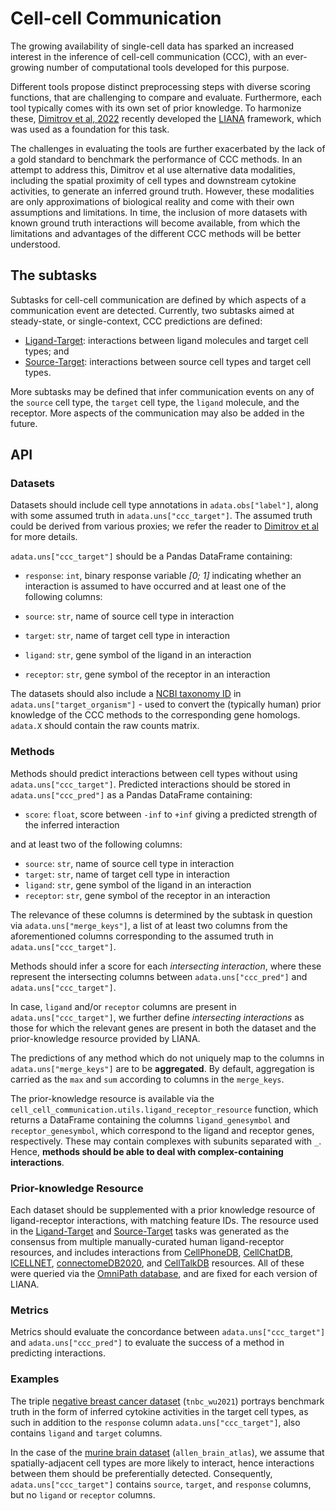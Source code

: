 # Cell-cell Communication

The growing availability of single-cell data has sparked an increased
interest in the inference of cell-cell communication (CCC),
with an ever-growing number of computational tools developed for this purpose.

Different tools propose distinct preprocessing steps with diverse
scoring functions, that are challenging to compare and evaluate.
Furthermore, each tool typically comes with its own set of prior knowledge.
To harmonize these, [Dimitrov et
al, 2022](https://openproblems.bio/bibliography#dimitrov2022comparison) recently
developed the [LIANA](https://github.com/saezlab/liana) framework, which was used
as a foundation for this task.

The challenges in evaluating the tools are further exacerbated by the
lack of a gold standard to benchmark the performance of CCC methods. In an
attempt to address this, Dimitrov et al use alternative data modalities, including
the spatial proximity of cell types and
downstream cytokine activities, to generate an inferred ground truth. However,
these modalities are only approximations of biological reality and come
with their own assumptions and limitations. In time, the inclusion of more
datasets with known ground truth interactions will become available, from
which the limitations and advantages of the different CCC methods will
be better understood.

## The subtasks

Subtasks for cell-cell communication are defined by which aspects of a communication
event are detected. Currently, two subtasks aimed at steady-state, or single-context,
CCC predictions are defined:

* [Ligand-Target](./cell_cell_communication_ligand_target): interactions between
  ligand molecules and target cell types; and
* [Source-Target](./cell_cell_communication_source_target): interactions between
  source cell types and target cell types.

More subtasks may be defined that infer communication events on any of the `source`
cell type, the `target` cell type, the `ligand` molecule, and the receptor.
More aspects of the communication may also be added in the future.

## API

### Datasets

Datasets should include cell type annotations in `adata.obs["label"]`, along with some
assumed truth in `adata.uns["ccc_target"]`. The assumed truth could be derived from
various proxies; we refer the reader to [Dimitrov et
al](https://doi.org/10.1038/s41467-022-30755-0) for more details.

`adata.uns["ccc_target"]` should be a Pandas DataFrame containing:

* `response`: `int`, binary response variable _[0; 1]_ indicating whether an interaction
  is assumed to have occurred and at least one of the following columns:

* `source`: `str`, name of source cell type in interaction
* `target`: `str`, name of target cell type in interaction
* `ligand`: `str`, gene symbol of the ligand in an interaction
* `receptor`: `str`, gene symbol of the receptor in an interaction

The datasets should also include a [NCBI taxonomy ID](https://www.ncbi.nlm.nih.gov/Taxonomy/Browser/wwwtax.cgi)
in `adata.uns["target_organism"]` - used to convert the (typically human) prior
knowledge of the CCC methods to the corresponding gene homologs.
`adata.X` should contain the raw counts matrix.

### Methods

Methods should predict interactions between cell types without using
`adata.uns["ccc_target"]`. Predicted interactions should be stored in
`adata.uns["ccc_pred"]` as a Pandas DataFrame containing:

* `score`: `float`, score between `-inf` to `+inf` giving a predicted strength of the
  inferred interaction

and at least two of the following columns:

* `source`: `str`, name of source cell type in interaction
* `target`: `str`, name of target cell type in interaction
* `ligand`: `str`, gene symbol of the ligand in an interaction
* `receptor`: `str`, gene symbol of the receptor in an interaction

The relevance of these columns is determined by the subtask in question
via `adata.uns["merge_keys"]`, a list of at least two columns from the
aforementioned columns corresponding to the assumed
truth in `adata.uns["ccc_target"]`.

Methods should infer a score for each _intersecting interaction_,
where these represent the intersecting columns between `adata.uns["ccc_pred"]` and
`adata.uns["ccc_target"]`.

In case, `ligand` and/or `receptor` columns are present
in `adata.uns["ccc_target"]`, we further define _intersecting interactions_ as
those for which the relevant genes are present in both the dataset and
the prior-knowledge resource provided by LIANA.

The predictions of any method which do not uniquely map
to the columns in `adata.uns["merge_keys"]` are to be **aggregated**.
By default, aggregation is carried as the `max` and `sum`
according to columns in the `merge_keys`.

The prior-knowledge resource is available via the
`cell_cell_communication.utils.ligand_receptor_resource` function, which returns a
DataFrame containing the columns `ligand_genesymbol` and `receptor_genesymbol`, which
correspond to the ligand and receptor genes, respectively. These may contain complexes
with subunits separated with `_`. Hence, **methods should be able to deal with
complex-containing interactions**.

### Prior-knowledge Resource

Each dataset should be supplemented with a prior knowledge resource of
ligand-receptor interactions, with matching feature IDs.
The resource used in the [Ligand-Target](./cell_cell_communication_ligand_target)
and [Source-Target](./cell_cell_communication_source_target)
tasks was generated as the consensus from multiple manually-curated human
ligand-receptor resources, and includes interactions from
[CellPhoneDB](https://www.nature.com/articles/s41596-020-0292-x),
[CellChatDB](https://www.nature.com/articles/s41467-021-21246-9#disqus_thread),
[ICELLNET](https://www.nature.com/articles/s41467-021-21244-x),
[connectomeDB2020](https://www.nature.com/articles/s41467-020-18873-z),
and [CellTalkDB](https://www.nature.com/articles/s41467-020-18873-z) resources.
All of these were queried via the
[OmniPath database](https://www.embopress.org/doi/full/10.15252/msb.20209923),
and are fixed for each version of LIANA.

### Metrics

Metrics should evaluate the concordance between `adata.uns["ccc_target"]` and
`adata.uns["ccc_pred"]` to evaluate the success of a method in predicting interactions.

### Examples

The triple [negative breast cancer dataset](
https://www.nature.com/articles/s41588-021-00911-1) (`tnbc_wu2021`) portrays
benchmark truth in the form of inferred cytokine activities in the target cell
types, as such in addition to the `response` column `adata.uns["ccc_target"]`,
also contains `ligand` and `target` columns.

In the case of the [murine brain dataset](
https://www.nature.com/articles/nn.4216) (`allen_brain_atlas`), we assume that
spatially-adjacent cell types are more likely to interact, hence interactions
between them should be preferentially detected.
Consequently, `adata.uns["ccc_target"]` contains `source`, `target`,
and `response` columns, but no `ligand` or `receptor` columns.
